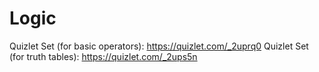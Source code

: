 Logic
=====

Quizlet Set (for basic operators): <https://quizlet.com/_2uprq0>
Quizlet Set (for truth tables): <https://quizlet.com/_2ups5n>